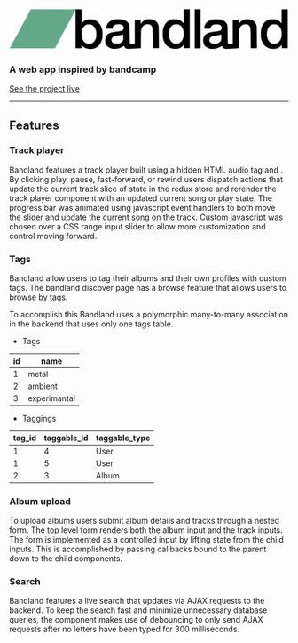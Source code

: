 ![bandland logo](./app/assets/images/bandland_main_logo.svg)

### A web app inspired by bandcamp

[See the project live](http://www.crm-bandland.com)

---

## Features

### Track player

Bandland features a track player built using a hidden HTML audio tag and . By clicking play, pause, fast-forward, or rewind users dispatch actions that update the current track slice of state in the redux store and rerender the track player component with an updated current song or play state. The progress bar was animated using javascript event handlers to both move the slider and update the current song on the track. Custom javascript was chosen over a CSS range input slider to allow more customization and control moving forward.

### Tags

Bandland allow users to tag their albums and their own profiles with custom tags. The bandland discover page has a browse feature that allows users to browse by tags.



To accomplish this Bandland uses a polymorphic many-to-many association in the backend that uses only one tags table.

* Tags

| id  | name         |
| --  | ------------ |
| 1   | metal        |
| 2   | ambient      |
| 3   | experimantal |

* Taggings

| tag_id    | taggable_id  | taggable_type  |  
| --------- | ------------ | -------------- |
| 1         | 4            | User           |  
| 1         | 5            | User           |  
| 2         | 3            | Album          |   



### Album upload

To upload albums users submit album details and tracks through a nested form. The top level form renders both the album input and the track inputs. The form is implemented as a controlled input by lifting state from the child inputs. This is accomplished by passing callbacks bound to the parent down to the child components.

### Search

Bandland features a live search that updates via AJAX requests to the backend. To keep the search fast and minimize unnecessary database queries, the component makes use of debouncing to only send AJAX requests after no letters have been typed for 300 milliseconds.
